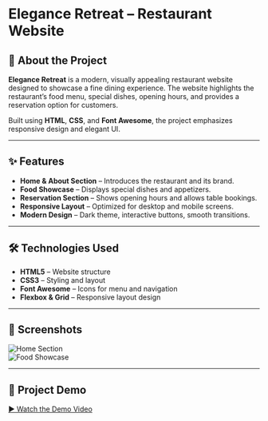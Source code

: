 # Elegance Retreat – Restaurant Website

## 📖 About the Project
**Elegance Retreat** is a modern, visually appealing restaurant website designed to showcase a fine dining experience. The website highlights the restaurant’s food menu, special dishes, opening hours, and provides a reservation option for customers.  

Built using **HTML**, **CSS**, and **Font Awesome**, the project emphasizes responsive design and elegant UI.  

---

## ✨ Features
- **Home & About Section** – Introduces the restaurant and its brand.  
- **Food Showcase** – Displays special dishes and appetizers.  
- **Reservation Section** – Shows opening hours and allows table bookings.  
- **Responsive Layout** – Optimized for desktop and mobile screens.  
- **Modern Design** – Dark theme, interactive buttons, smooth transitions.  

---

## 🛠️ Technologies Used
- **HTML5** – Website structure  
- **CSS3** – Styling and layout  
- **Font Awesome** – Icons for menu and navigation  
- **Flexbox & Grid** – Responsive layout design  

---

## 📸 Screenshots
![Home Section](https://elegencia-react-ejev.vercel.app/assets/img/bg/hero_bg_1.jpg)  
![Food Showcase](https://elegencia-react-ejev.vercel.app/assets/img/portfolio/portfolio_1.jpg)  

---

## 🎥 Project Demo
[▶️ Watch the Demo Video](https://github.com/Prajnapunya09/Elegance_Retreat/blob/main/output%20vedio(elegance%20%20restaurent).mp4)
